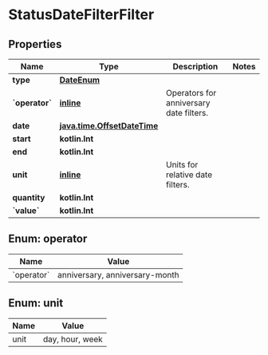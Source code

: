 
# StatusDateFilterFilter

## Properties
| Name | Type | Description | Notes |
| ------------ | ------------- | ------------- | ------------- |
| **type** | [**DateEnum**](DateEnum.md) |  |  |
| **&#x60;operator&#x60;** | [**inline**](#&#x60;Operator&#x60;) | Operators for anniversary date filters. |  |
| **date** | [**java.time.OffsetDateTime**](java.time.OffsetDateTime.md) |  |  |
| **start** | **kotlin.Int** |  |  |
| **end** | **kotlin.Int** |  |  |
| **unit** | [**inline**](#Unit) | Units for relative date filters. |  |
| **quantity** | **kotlin.Int** |  |  |
| **&#x60;value&#x60;** | **kotlin.Int** |  |  |


<a id="`Operator`"></a>
## Enum: operator
| Name | Value |
| ---- | ----- |
| &#x60;operator&#x60; | anniversary, anniversary-month |


<a id="Unit"></a>
## Enum: unit
| Name | Value |
| ---- | ----- |
| unit | day, hour, week |



